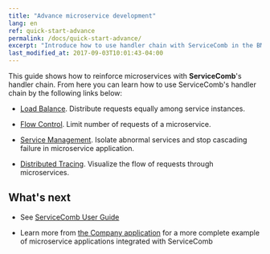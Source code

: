 ```yaml
---
title: "Advance microservice development"
lang: en
ref: quick-start-advance
permalink: /docs/quick-start-advance/
excerpt: "Introduce how to use handler chain with ServiceComb in the BMI application"
last_modified_at: 2017-09-03T10:01:43-04:00
---
```


This guide shows how to reinforce microservices with **ServiceComb**\'s handler chain. From here you can learn how to use ServiceComb\'s handler chain by the following links below:

* [Load Balance](/docs/quick-start-advance/load-balance/). Distribute requests equally among service instances.

* [Flow Control](/docs/quick-start-advance/flow-control/). Limit number of requests of a microservice.

* [Service Management](/docs/quick-start-advance/service-management). Isolate abnormal services and stop cascading failure in microservice application.

* [Distributed Tracing](/docs/quick-start-advance/distributed-tracing). Visualize the flow of requests through microservices.

## What's next

* See [ServiceComb User Guide](/users/user-guide/)

* Learn more from [the Company application](/docs/linuxcon-workshop-demo/) for a more complete example of microservice applications integrated with ServiceComb
